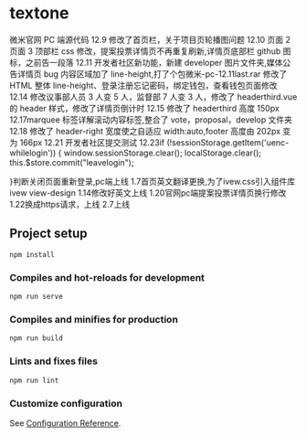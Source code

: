 # textone

微米官网 PC 端源代码
12.9 修改了首页栏，关于项目页轮播图问题
12.10 页面 2 页面 3 顶部栏 css 修改，提案投票详情页不再重复刷新,详情页底部栏 github 图标，之前告一段落
12.11 开发者社区新功能，新建 developer 图片文件夹,媒体公告详情页 bug 内容区域加了 line-height,打了个包微米-pc-12.11last.rar
修改了 HTML 整体 line-height、登录注册忘记密码，绑定钱包，查看钱包页面修改
12.14 修改议事部人员 3 人变 5 人，监督部 7 人变 3 人，修改了 headerthird.vue 的 header 样式，修改了详情页倒计时
12.15 修改了 headerthird 高度 150px
12.17marquee 标签详解滚动内容标签,整合了 vote，proposal，develop 文件夹
12.18 修改了 header-right 宽度使之自适应 width:auto,footer 高度由 202px 变为 166px
12.21 开发者社区提交测试
12.23if (!sessionStorage.getItem('uenc-whilelogin')) {
window.sessionStorage.clear();
localStorage.clear();
this.\$store.commit("leavelogin");
  
 }判断关闭页面重新登录,pc端上线
 1.7首页英文翻译更换,为了ivew.css引入组件库ivew  view-design
 1.14修改好英文上线
 1.20官网pc端提案投票详情页换行修改
 1.22换成https请求，上线
2.7上线

## Project setup

```
npm install
```

### Compiles and hot-reloads for development

```
npm run serve
```

### Compiles and minifies for production

```
npm run build
```

### Lints and fixes files

```
npm run lint
```

### Customize configuration

See [Configuration Reference](https://cli.vuejs.org/config/).
